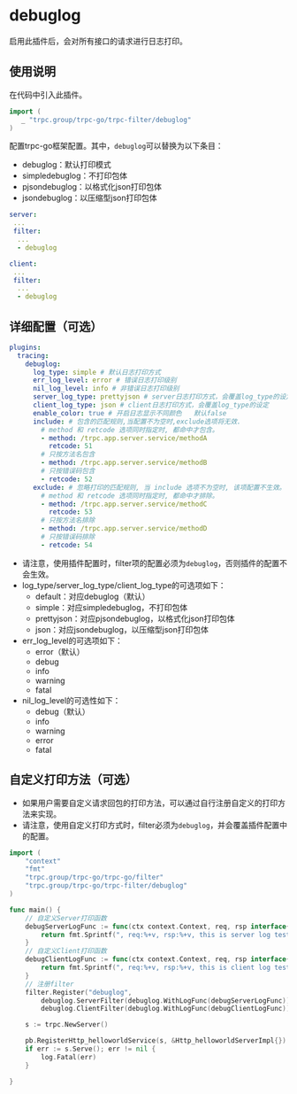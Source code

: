 # debuglog

启用此插件后，会对所有接口的请求进行日志打印。

## 使用说明

在代码中引入此插件。

```go
import (
   _ "trpc.group/trpc-go/trpc-filter/debuglog"
)
```

配置trpc-go框架配置。其中，`debuglog`可以替换为以下条目：
- debuglog：默认打印模式
- simpledebuglog：不打印包体
- pjsondebuglog：以格式化json打印包体
- jsondebuglog：以压缩型json打印包体

```yaml
server:
 ...
 filter:
  ...
  - debuglog

client:
 ...
 filter:
  ...
  - debuglog
```

## 详细配置（可选）

```yaml
plugins:
  tracing:
    debuglog:
      log_type: simple # 默认日志打印方式
      err_log_level: error # 错误日志打印级别
      nil_log_level: info # 非错误日志打印级别
      server_log_type: prettyjson # server日志打印方式，会覆盖log_type的设定
      client_log_type: json # client日志打印方式，会覆盖log_type的设定
      enable_color: true # 开启日志显示不同颜色   默认false
      include: # 包含的匹配规则,当配置不为空时,exclude选项将无效.
        # method 和 retcode 选项同时指定时, 都命中才包含。
        - method: /trpc.app.server.service/methodA 
          retcode: 51
        # 只按方法名包含
        - method: /trpc.app.server.service/methodB
        # 只按错误码包含
        - retcode: 52
      exclude: # 忽略打印的匹配规则, 当 include 选项不为空时, 该项配置不生效。
        # method 和 retcode 选项同时指定时, 都命中才排除。
        - method: /trpc.app.server.service/methodC
          retcode: 53
        # 只按方法名排除
        - method: /trpc.app.server.service/methodD
        # 只按错误码排除
        - retcode: 54
```

- 请注意，使用插件配置时，filter项的配置必须为`debuglog`，否则插件的配置不会生效。
- log_type/server_log_type/client_log_type的可选项如下：
  - default：对应debuglog（默认）
  - simple：对应simpledebuglog，不打印包体
  - prettyjson：对应pjsondebuglog，以格式化json打印包体
  - json：对应jsondebuglog，以压缩型json打印包体
- err_log_level的可选项如下：
  - error（默认）
  - debug
  - info
  - warning
  - fatal
- nil_log_level的可选性如下：
  - debug（默认）
  - info
  - warning
  - error
  - fatal

## 自定义打印方法（可选）

- 如果用户需要自定义请求回包的打印方法，可以通过自行注册自定义的打印方法来实现。
- 请注意，使用自定义打印方式时，filter必须为`debuglog`，并会覆盖插件配置中的配置。

```go
import (
	"context"
	"fmt"
	"trpc.group/trpc-go/trpc-go/filter"
	"trpc.group/trpc-go/trpc-filter/debuglog"
)

func main() {
	// 自定义Server打印函数
	debugServerLogFunc := func(ctx context.Context, req, rsp interface{}) string {
		return fmt.Sprintf(", req:%+v, rsp:%+v, this is server log test", req, rsp)
	}
	// 自定义Client打印函数
	debugClientLogFunc := func(ctx context.Context, req, rsp interface{}) string {
		return fmt.Sprintf(", req:%+v, rsp:%+v, this is client log test", req, rsp)
	}
	// 注册filter
	filter.Register("debuglog",
		debuglog.ServerFilter(debuglog.WithLogFunc(debugServerLogFunc)),
		debuglog.ClientFilter(debuglog.WithLogFunc(debugClientLogFunc)))

	s := trpc.NewServer()

	pb.RegisterHttp_helloworldService(s, &Http_helloworldServerImpl{})
	if err := s.Serve(); err != nil {
		log.Fatal(err)
	}

}
```

